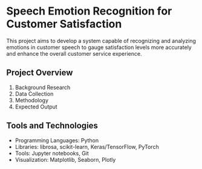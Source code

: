 # Speech Emotion Recognition for Customer Satisfaction

This project aims to develop a system capable of recognizing and analyzing emotions in customer speech to gauge satisfaction levels more accurately and enhance the overall customer service experience.

## Project Overview
1. Background Research
2. Data Collection
3. Methodology
4. Expected Output

## Tools and Technologies
- Programming Languages: Python
- Libraries: librosa, scikit-learn, Keras/TensorFlow, PyTorch
- Tools: Jupyter notebooks, Git
- Visualization: Matplotlib, Seaborn, Plotly
